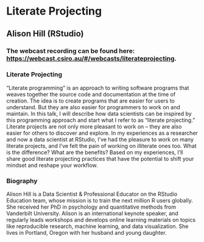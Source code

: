 
<!-- README.md is generated from README.Rmd. Please edit that file -->

# Literate Projecting

## Alison Hill (RStudio)

### The webcast recording can be found here: <https://webcast.csiro.au/#/webcasts/literateprojecting>.

### Literate Projecting

“Literate programming” is an approach to writing software programs that
weaves together the source code and documentation at the time of
creation. The idea is to create programs that are easier for users to
understand. But they are also easier for programmers to work on and
maintain. In this talk, I will describe how data scientists can be
inspired by this programming approach and start what I refer to as
“literate projecting.” Literate projects are not only more pleasant to
work on – they are also easier for others to discover and explore. In my
experiences as a researcher and now a data scientist at RStudio, I’ve
had the pleasure to work on many literate projects, and I’ve felt the
pain of working on illiterate ones too. What is the difference? What are
the benefits? Based on my experiences, I’ll share good literate
projecting practices that have the potential to shift your mindset and
reshape your workflow.

### Biography

Alison Hill is a Data Scientist & Professional Educator on the RStudio
Education team, whose mission is to train the next million R users
globally. She received her PhD in psychology and quantitative methods
from Vanderbilt University. Alison is an international keynote speaker,
and regularly leads workshops and develops online learning materials on
topics like reproducible research, machine learning, and data
visualization. She lives in Portland, Oregon with her husband and young
daughter.
